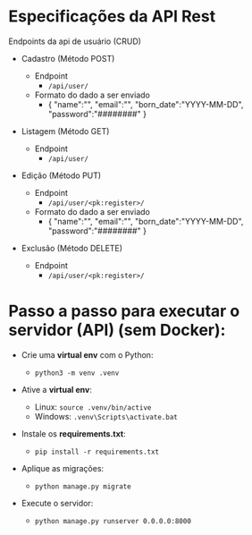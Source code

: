 
# Especificações da API Rest
Endpoints da api de usuário (CRUD)

* Cadastro (Método POST)
    * Endpoint
        * ```/api/user/```
    * Formato do dado a ser enviado
        * {
            "name":"",
            "email":"",
            "born_date":"YYYY-MM-DD",
            "password":"########"
        }

* Listagem (Método GET)
    * Endpoint
        * ```/api/user/```

* Edição (Método PUT)
    * Endpoint
        * ```/api/user/<pk:register>/```
    * Formato do dado a ser enviado
        * {
            "name":"",
            "email":"",
            "born_date":"YYYY-MM-DD",
            "password":"########"
        }
* Exclusão (Método DELETE)
    * Endpoint
        * ```/api/user/<pk:register>/```

#

# Passo a passo para executar o servidor (API) (sem Docker):

* Crie uma **virtual env** com o Python:
    * ```python3 -m venv .venv```

* Ative a **virtual env**:
    * Linux: ```source .venv/bin/active```
    * Windows: ```.venv\Scripts\activate.bat```

* Instale os **requirements.txt**:
    * ```pip install -r requirements.txt```

* Aplique as migrações:
    * ```python manage.py migrate```

* Execute o servidor:
    * ```python manage.py runserver 0.0.0.0:8000```


